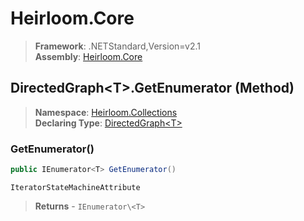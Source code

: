 # Heirloom.Core

> **Framework**: .NETStandard,Version=v2.1  
> **Assembly**: [Heirloom.Core][0]

## DirectedGraph\<T>.GetEnumerator (Method)

> **Namespace**: [Heirloom.Collections][0]  
> **Declaring Type**: [DirectedGraph\<T>][1]

### GetEnumerator()

```cs
public IEnumerator<T> GetEnumerator()
```

`IteratorStateMachineAttribute`

> **Returns** - `IEnumerator\<T>`

[0]: ../../../Heirloom.Core.md
[1]: ../DirectedGraph[T].md
